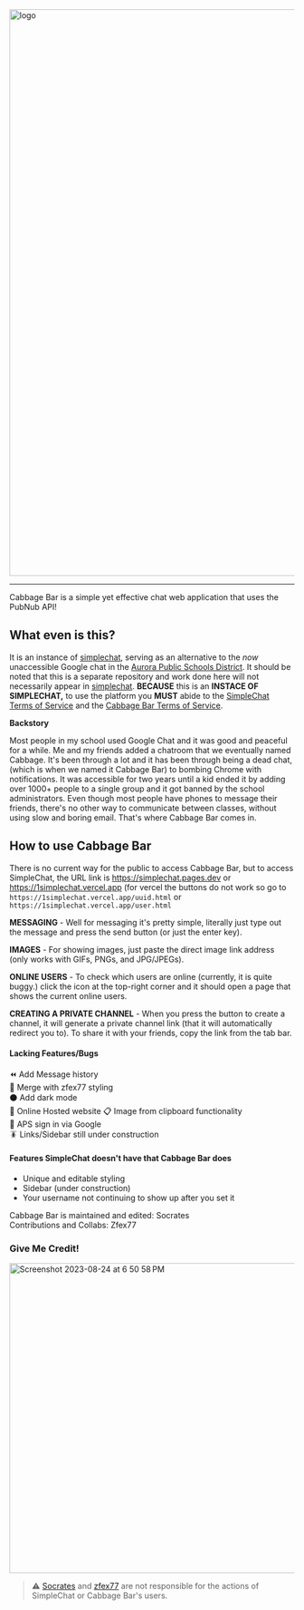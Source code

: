 <img width="1000" alt="logo" src="https://github-production-user-asset-6210df.s3.amazonaws.com/139940269/263422549-b5bb0fb1-c474-4d2a-bb56-b3475d3442f0.png">

***

Cabbage Bar is a simple yet effective chat web application that uses the PubNub API!

## What even is this?
It is an instance of [simplechat](https://github.com/zfex77/simplechat), serving as an alternative to the *now* unaccessible Google chat in the [Aurora Public Schools District](https://www.aurorak12.org/). It should be noted that this is a separate repository and work done here will not necessarily appear in [simplechat](https://github.com/zfex77/simplechat). **BECAUSE** this is an **INSTACE OF SIMPLECHAT,** to use the platform you **MUST** abide to the [SimpleChat Terms of Service](https://github.com/zfex77/simplechat/blob/main/docs/tos.md) and the [Cabbage Bar Terms of Service](https://simplehtmls.pages.dev/weird/rewid?code=eyJsaW5rIjoiZXhhbXBsZS5jb20iLCJoZWFkZXIiOiJub3RoaW5nIGhlcmUgeWV0IiwiZGVzY3JpcHRpb24iOiJjYWJiYWdlIGJhciBvd25lciBkaWRuJ3QgbWFrZSB0aGUgdGVybXMgb2Ygc2VydmljZSB5ZXQgOigiLCJ0ZXh0IjoiIiwibGlua1RleHQiOiIiLCJzaG93R2VuZXJhdG9yIjpmYWxzZX0=).




**Backstory**

Most people in my school used Google Chat and it was good and peaceful for a while. Me and my friends added a chatroom that we eventually named Cabbage. It's been through a lot and it has been through being a dead chat, (which is when we named it Cabbage Bar) to bombing Chrome with notifications. It was accessible for two years until a kid ended it by adding over 1000+ people to a single group and it got banned by the school administrators. Even though most people have phones to message their friends, there's no other way to communicate between classes, without using slow and boring email. That's where Cabbage Bar comes in.



## How to use Cabbage Bar

There is no current way for the public to access Cabbage Bar, but to access SimpleChat, the URL link is https://simplechat.pages.dev or https://1simplechat.vercel.app (for vercel the buttons do not work so go to `https://1simplechat.vercel.app/uuid.html` or `https://1simplechat.vercel.app/user.html`

**MESSAGING** - Well for messaging it's pretty simple, literally just type out the message and press the send button (or just the enter key).

**IMAGES** - For showing images, just paste the direct image link address (only works with GIFs, PNGs, and JPG/JPEGs).

**ONLINE USERS** - To check which users are online (currently, it is quite buggy.) click the icon at the top-right corner and it should open a page that shows the current online users.

**CREATING A PRIVATE CHANNEL** - When you press the button to create a channel, it will generate a private channel link (that it will automatically redirect you to). To share it with your friends, copy the link from the tab bar.

#### Lacking Features/Bugs
⏪ Add Message history <br>
👗 Merge with zfex77 styling <br>
⚫️ Add dark mode <br>
💬 Online Hosted website
📋 Image from clipboard functionality <br>
🏫 APS sign in via Google <br>
🪳 Links/Sidebar still under construction <br>

#### Features SimpleChat doesn't have that Cabbage Bar does
- Unique and editable styling
- Sidebar (under construction)
- Your username not continuing to show up after you set it


Cabbage Bar is maintained and edited: Socrates <br>
Contributions and Collabs: Zfex77

### Give Me Credit!

<img width="547" alt="Screenshot 2023-08-24 at 6 50 58 PM" src="https://github.com/ramenwithparmesancheese/CabbageBar/assets/74465738/d9fc8951-1947-4468-80b1-68af00dfa594">


> ⚠️ [Socrates](https://github.com/ramenwithparmesancheese) and [zfex77](https://github.com/zfex77) are not responsible for the actions of SimpleChat or Cabbage Bar's users.
